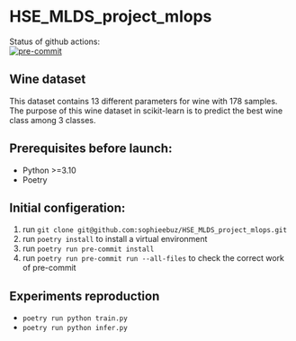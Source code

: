 # HSE_MLDS_project_mlops

Status of github actions:  
[![pre-commit](https://github.com/sophieebuz/HSE_MLDS_project_mlops/actions/workflows/pre-commit.yml/badge.svg)](https://github.com/sophieebuz/HSE_MLDS_project_mlops/actions/workflows/pre-commit.yml)

## Wine dataset
This dataset contains 13 different parameters for wine with 178 samples. The purpose of this wine dataset in scikit-learn is to predict the best wine class among 3 classes.

## Prerequisites before launch:
  - Python >=3.10
  - Poetry

## Initial configeration:
  1. run `git clone git@github.com:sophieebuz/HSE_MLDS_project_mlops.git`
  2. run `poetry install` to install a virtual environment
  3. run `poetry run pre-commit install`
  4. run `poetry run pre-commit run --all-files` to check the correct work of pre-commit

## Experiments reproduction
 - `poetry run python train.py`
 - `poetry run python infer.py`
